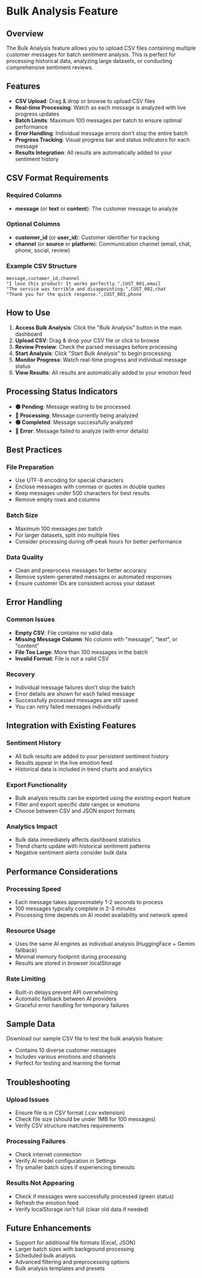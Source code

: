 # Bulk Analysis Feature

## Overview

The Bulk Analysis feature allows you to upload CSV files containing multiple customer messages for batch sentiment analysis. This is perfect for processing historical data, analyzing large datasets, or conducting comprehensive sentiment reviews.

## Features

- **CSV Upload**: Drag & drop or browse to upload CSV files
- **Real-time Processing**: Watch as each message is analyzed with live progress updates
- **Batch Limits**: Maximum 100 messages per batch to ensure optimal performance
- **Error Handling**: Individual message errors don't stop the entire batch
- **Progress Tracking**: Visual progress bar and status indicators for each message
- **Results Integration**: All results are automatically added to your sentiment history

## CSV Format Requirements

### Required Columns
- **message** (or **text** or **content**): The customer message to analyze

### Optional Columns
- **customer_id** (or **user_id**): Customer identifier for tracking
- **channel** (or **source** or **platform**): Communication channel (email, chat, phone, social, review)

### Example CSV Structure
```csv
message,customer_id,channel
"I love this product! It works perfectly.",CUST_001,email
"The service was terrible and disappointing.",CUST_002,chat
"Thank you for the quick response.",CUST_003,phone
```

## How to Use

1. **Access Bulk Analysis**: Click the "Bulk Analysis" button in the main dashboard
2. **Upload CSV**: Drag & drop your CSV file or click to browse
3. **Review Preview**: Check the parsed messages before processing
4. **Start Analysis**: Click "Start Bulk Analysis" to begin processing
5. **Monitor Progress**: Watch real-time progress and individual message status
6. **View Results**: All results are automatically added to your emotion feed

## Processing Status Indicators

- **🟡 Pending**: Message waiting to be processed
- **🔵 Processing**: Message currently being analyzed
- **🟢 Completed**: Message successfully analyzed
- **🔴 Error**: Message failed to analyze (with error details)

## Best Practices

### File Preparation
- Use UTF-8 encoding for special characters
- Enclose messages with commas or quotes in double quotes
- Keep messages under 500 characters for best results
- Remove empty rows and columns

### Batch Size
- Maximum 100 messages per batch
- For larger datasets, split into multiple files
- Consider processing during off-peak hours for better performance

### Data Quality
- Clean and preprocess messages for better accuracy
- Remove system-generated messages or automated responses
- Ensure customer IDs are consistent across your dataset

## Error Handling

### Common Issues
- **Empty CSV**: File contains no valid data
- **Missing Message Column**: No column with "message", "text", or "content"
- **File Too Large**: More than 100 messages in the batch
- **Invalid Format**: File is not a valid CSV

### Recovery
- Individual message failures don't stop the batch
- Error details are shown for each failed message
- Successfully processed messages are still saved
- You can retry failed messages individually

## Integration with Existing Features

### Sentiment History
- All bulk results are added to your persistent sentiment history
- Results appear in the live emotion feed
- Historical data is included in trend charts and analytics

### Export Functionality
- Bulk analysis results can be exported using the existing export feature
- Filter and export specific date ranges or emotions
- Choose between CSV and JSON export formats

### Analytics Impact
- Bulk data immediately affects dashboard statistics
- Trend charts update with historical sentiment patterns
- Negative sentiment alerts consider bulk data

## Performance Considerations

### Processing Speed
- Each message takes approximately 1-2 seconds to process
- 100 messages typically complete in 2-3 minutes
- Processing time depends on AI model availability and network speed

### Resource Usage
- Uses the same AI engines as individual analysis (HuggingFace + Gemini fallback)
- Minimal memory footprint during processing
- Results are stored in browser localStorage

### Rate Limiting
- Built-in delays prevent API overwhelming
- Automatic fallback between AI providers
- Graceful error handling for temporary failures

## Sample Data

Download our sample CSV file to test the bulk analysis feature:
- Contains 10 diverse customer messages
- Includes various emotions and channels
- Perfect for testing and learning the format

## Troubleshooting

### Upload Issues
- Ensure file is in CSV format (.csv extension)
- Check file size (should be under 1MB for 100 messages)
- Verify CSV structure matches requirements

### Processing Failures
- Check internet connection
- Verify AI model configuration in Settings
- Try smaller batch sizes if experiencing timeouts

### Results Not Appearing
- Check if messages were successfully processed (green status)
- Refresh the emotion feed
- Verify localStorage isn't full (clear old data if needed)

## Future Enhancements

- Support for additional file formats (Excel, JSON)
- Larger batch sizes with background processing
- Scheduled bulk analysis
- Advanced filtering and preprocessing options
- Bulk analysis templates and presets